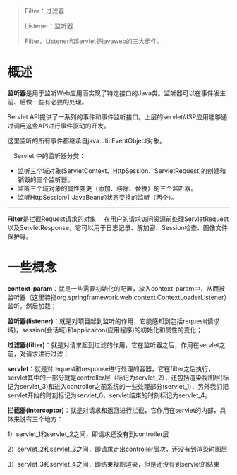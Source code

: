 > Filter：过滤器
>
> Listener：监听器
>
> Filter、Listener和Servlet是javaweb的三大组件。

# 概述

**监听器**是用于监听Web应用而实现了特定接口的Java类。监听器可以在事件发生前、后做一些有必要的处理。

  Servlet API提供了一系列的事件和事件监听接口。上层的servlet/JSP应用能够通过调用这些API进行事件驱动的开发。

  这里监听的所有事件都继承自java.util.EventObject对象。

　Servlet 中的监听器分类：

-   监听三个域对象(ServletContext、HttpSession、ServletRequest)的创建和销毁的三个监听器。
-   监听三个域对象的属性变更（添加、移除、替换）的三个监听器。
-   监听HttpSession中JavaBean的状态变换的监听（两个）。

---

**Filter**是拦截Request请求的对象： 在用户的请求访问资源前处理ServletRequest以及ServletResponse，它可以用于日志记录、解加密、Session检查、图像文件保护等。

# 一些概念

**context-param**：就是一些需要初始化的配置，放入context-param中，从而被监听器（这里特指org.springframework.web.context.ContextLoaderListener）监听，然后加载；

**监听器(listener)**：就是对项目起到监听的作用，它能感知到包括request(请求域)，session(会话域)和applicaiton(应用程序)的初始化和属性的变化；

**过滤器(filter)**：就是对请求起到过滤的作用，它在监听器之后，作用在servlet之前，对请求进行过滤；

**servlet**：就是对request和response进行处理的容器，它在filter之后执行，servlet其中的一部分就是controller层（标记为servlet_2），还包括渲染视图层(标记为servlet_3)和进入controller之前系统的一些处理部分(servlet_1)，另外我们把servlet开始的时刻标记为servlet_0，servlet结束的时刻标记为servlet_4。

**拦截器(interceptor)**：就是对请求和返回进行拦截，它作用在servlet的内部，具体来说有三个地方：

1）servlet_1和servlet_2之间，即请求还没有到controller层

2）servlet_2和servlet_3之间，即请求走出controller层次，还没有到渲染时图层

3）servlet_3和servlet_4之间，即结束视图渲染，但是还没有到servlet的结束